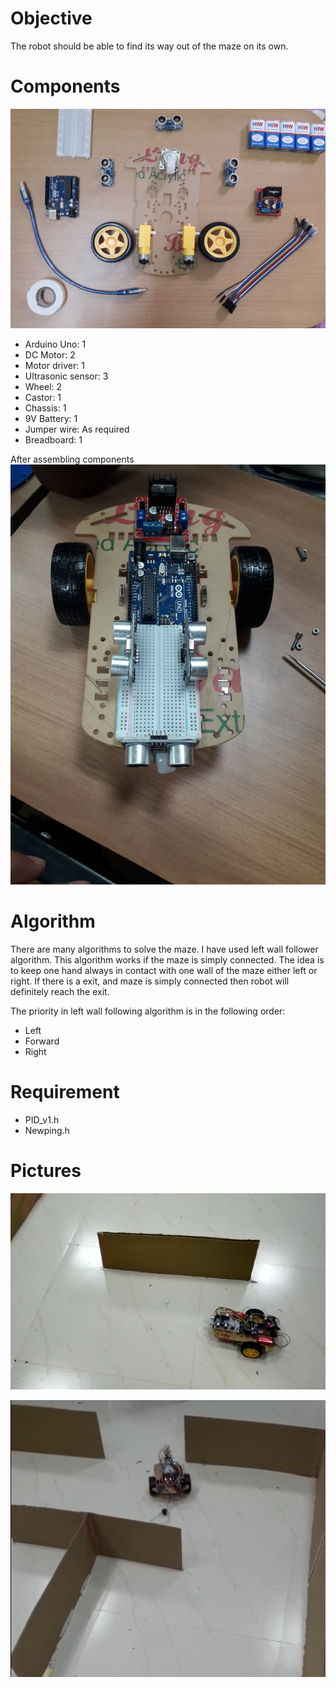 # Objective
The robot should be able to find its way out of the maze on its own.

# Components
![](images/Image1.png)
- Arduino Uno: 1
- DC Motor: 2
- Motor driver: 1
- Ultrasonic sensor: 3
- Wheel: 2
- Castor: 1
- Chassis: 1
- 9V Battery: 1
- Jumper wire: As required
- Breadboard: 1

After assembling components
![](images/Image2.jpeg)

# Algorithm
There are many algorithms to solve the maze. I have used left wall follower algorithm. This algorithm works if the maze is simply connected. The idea is to keep one hand always in contact with one wall of the maze either left or right. If there is a exit, and maze is simply connected then robot will definitely reach the exit. 

The priority in left wall following algorithm is in the following order: 
- Left 
- Forward
- Right

# Requirement
- PID_v1.h
- Newping.h

# Pictures
![](images/Image3.png)
<p align="center">
  <img src= images/Image4.png>
</p>
